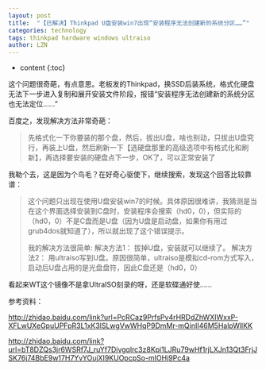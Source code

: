 ```yaml
---
layout: post
title:  "【已解决】Thinkpad U盘安装win7出现“安装程序无法创建新的系统分区……”" 
categories: technology
tags: thinkpad hardware windows ultraiso
author: LZN
---
```


* content
{:toc}

这个问题很奇葩，有点意思。老板发的Thinkpad，换SSD后装系统，格式化硬盘无法下一步进入复制和展开安装文件阶段，报错“安装程序无法创建新的系统分区 也无法定位……”

百度之，发现解决方法非常奇葩：
<blockquote>先格式化一下你要装的那个盘，然后，拔出U盘，啥也别动，只拔出U盘究行，再装上U盘，然后刷新一下【选硬盘那里的高级选项中有格式化和刷新】，再选择要安装的硬盘点下一步，OK了，可以正常安装了</blockquote>
我勒个去，这是因为个鸟毛？在好奇心驱使下，继续搜索，发现这个回答比较靠谱：
<blockquote>这个问题只出现在使用U盘安装win7的时候。具体原因很难讲，我猜测是当在这个界面选择安装到C盘时，安装程序会搜索（hd0，0），但实际的（hd0，0）不是C盘而是U盘（因为U盘是启动盘，如果你有用过grub4dos就知道了），所以就出现了这个错误提示。

我的解决方法很简单:
解决方法1：
拔掉U盘，安装就可以继续了。
解决方法2：
用ultraiso写到U盘。原因很简单，ultraiso是模拟cd-rom方式写入，启动后U盘占用的是光盘盘符，因此C盘还是（hd0，0）</blockquote>
看起来WT这个镜像不是拿UltraISO刻录的呀，还是软碟通好使……

参考资料：

http://zhidao.baidu.com/link?url=PcRCaz9PrfsPv4rHRDdZhWXIWxxP-XFLwUXeGpuUPFpR3L1xK3lSLwgVwWHqP9DmMr-mQinII46M5HalpWllKK

http://zhidao.baidu.com/link?url=bT8DZQs3jr6WSRf7J_ruYf7Divgqlrc3z8Kpi1LJRu79wHf1rjLXJn13Qt3FrjJSK76j74BbE9w17H7YvYOujXI9KUOpcpSo-mIOHj9Pc4a
